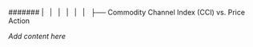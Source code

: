 ####### |   |   |   |   |   |   ├── Commodity Channel Index (CCI) vs. Price Action

*Add content here*
